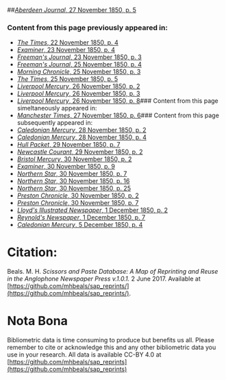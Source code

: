 ##[*Aberdeen Journal*, 27 November 1850, p. 5](https://mhbeals.github.io/sap_html/Aberdeen-Journal/Aberdeen-Journal-27-November-1850-p-5)

### Content from this page previously appeared in:
+ [*The Times*, 22 November 1850, p. 4](https://mhbeals.github.io/sap_html/The-Times/The-Times-22-November-1850-p-4)
+ [*Examiner*, 23 November 1850, p. 4](https://mhbeals.github.io/sap_html/Examiner/Examiner-23-November-1850-p-4)
+ [*Freeman's Journal*, 23 November 1850, p. 3](https://mhbeals.github.io/sap_html/Freeman's-Journal/Freeman's-Journal-23-November-1850-p-3)
+ [*Freeman's Journal*, 25 November 1850, p. 4](https://mhbeals.github.io/sap_html/Freeman's-Journal/Freeman's-Journal-25-November-1850-p-4)
+ [*Morning Chronicle*, 25 November 1850, p. 3](https://mhbeals.github.io/sap_html/Morning-Chronicle/Morning-Chronicle-25-November-1850-p-3)
+ [*The Times*, 25 November 1850, p. 5](https://mhbeals.github.io/sap_html/The-Times/The-Times-25-November-1850-p-5)
+ [*Liverpool Mercury*, 26 November 1850, p. 2](https://mhbeals.github.io/sap_html/Liverpool-Mercury/Liverpool-Mercury-26-November-1850-p-2)
+ [*Liverpool Mercury*, 26 November 1850, p. 3](https://mhbeals.github.io/sap_html/Liverpool-Mercury/Liverpool-Mercury-26-November-1850-p-3)
+ [*Liverpool Mercury*, 26 November 1850, p. 8](https://mhbeals.github.io/sap_html/Liverpool-Mercury/Liverpool-Mercury-26-November-1850-p-8)### Content from this page simeltaneously appeared in:
+ [*Manchester Times*, 27 November 1850, p. 6](https://mhbeals.github.io/sap_html/Manchester-Times/Manchester-Times-27-November-1850-p-6)### Content from this page subsequently appeared in:
+ [*Caledonian Mercury*, 28 November 1850, p. 2](https://mhbeals.github.io/sap_html/Caledonian-Mercury/Caledonian-Mercury-28-November-1850-p-2)
+ [*Caledonian Mercury*, 28 November 1850, p. 4](https://mhbeals.github.io/sap_html/Caledonian-Mercury/Caledonian-Mercury-28-November-1850-p-4)
+ [*Hull Packet*, 29 November 1850, p. 7](https://mhbeals.github.io/sap_html/Hull-Packet/Hull-Packet-29-November-1850-p-7)
+ [*Newcastle Courant*, 29 November 1850, p. 2](https://mhbeals.github.io/sap_html/Newcastle-Courant/Newcastle-Courant-29-November-1850-p-2)
+ [*Bristol Mercury*, 30 November 1850, p. 2](https://mhbeals.github.io/sap_html/Bristol-Mercury/Bristol-Mercury-30-November-1850-p-2)
+ [*Examiner*, 30 November 1850, p. 9](https://mhbeals.github.io/sap_html/Examiner/Examiner-30-November-1850-p-9)
+ [*Northern Star*, 30 November 1850, p. 7](https://mhbeals.github.io/sap_html/Northern-Star/Northern-Star-30-November-1850-p-7)
+ [*Northern Star*, 30 November 1850, p. 16](https://mhbeals.github.io/sap_html/Northern-Star/Northern-Star-30-November-1850-p-16)
+ [*Northern Star*, 30 November 1850, p. 25](https://mhbeals.github.io/sap_html/Northern-Star/Northern-Star-30-November-1850-p-25)
+ [*Preston Chronicle*, 30 November 1850, p. 2](https://mhbeals.github.io/sap_html/Preston-Chronicle/Preston-Chronicle-30-November-1850-p-2)
+ [*Preston Chronicle*, 30 November 1850, p. 7](https://mhbeals.github.io/sap_html/Preston-Chronicle/Preston-Chronicle-30-November-1850-p-7)
+ [*Lloyd's Illustrated Newspaper*, 1 December 1850, p. 2](https://mhbeals.github.io/sap_html/Lloyd's-Illustrated-Newspaper/Lloyd's-Illustrated-Newspaper-1-December-1850-p-2)
+ [*Reynold's Newspaper*, 1 December 1850, p. 7](https://mhbeals.github.io/sap_html/Reynold's-Newspaper/Reynold's-Newspaper-1-December-1850-p-7)
+ [*Caledonian Mercury*, 5 December 1850, p. 4](https://mhbeals.github.io/sap_html/Caledonian-Mercury/Caledonian-Mercury-5-December-1850-p-4)
                    
# Citation: 

Beals. M. H. *Scissors and Paste Database: A Map of Reprinting and Reuse in the Anglophone Newspaper Press v.1.0.1.* 2 June 2017. Available at [https://github.com/mhbeals/sap_reprints/](https://github.com/mhbeals/sap_reprints/). 
                    
# Nota Bona

Bibliometric data is time consuming to produce but benefits us all. Please remember to cite or acknowledge this and any other bibliometric data you use in your research. All data is available CC-BY 4.0 at [https://github.com/mhbeals/sap_reprints](https://github.com/mhbeals/sap_reprints)